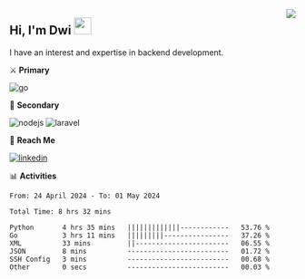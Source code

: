 [<img src="https://komarev.com/ghpvc/?username=masred&color=green&style=flat-square&label=Profile+Views" align="right">](github.com/masred)

## Hi, I'm Dwi <img src="https://raw.githubusercontent.com/MartinHeinz/MartinHeinz/master/wave.gif" width="30px">

I have an interest and expertise in backend development.

⚔️ **Primary**

![go](https://img.shields.io/badge/---?logo=go&label=Golang&style=social)

🔪 **Secondary**

![nodejs](https://img.shields.io/badge/---?logo=node.js&label=Node.js&style=social&logoColor=green)
![laravel](https://img.shields.io/badge/---?logo=laravel&label=Laravel&style=social)

🔗 **Reach Me**

[![linkedin](https://img.shields.io/badge/---?logo=linkedin&label=LinkedIn&style=social)](https://linkedin.com/in/dwifitriyanto)

📊 **Activities**

<!--START_SECTION:waka-->

```all_time
From: 24 April 2024 - To: 01 May 2024

Total Time: 8 hrs 32 mins

Python       4 hrs 35 mins   |||||||||||||------------   53.76 %
Go           3 hrs 11 mins   |||||||||----------------   37.26 %
XML          33 mins         ||-----------------------   06.55 %
JSON         8 mins          -------------------------   01.72 %
SSH Config   3 mins          -------------------------   00.68 %
Other        0 secs          -------------------------   00.03 %
```

<!--END_SECTION:waka-->
